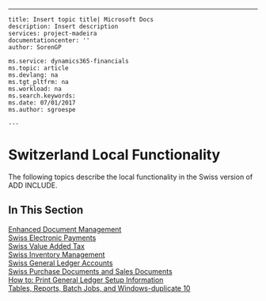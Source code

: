---
    title: Insert topic title| Microsoft Docs
    description: Insert description
    services: project-madeira
    documentationcenter: ''
    author: SorenGP

    ms.service: dynamics365-financials
    ms.topic: article
    ms.devlang: na
    ms.tgt_pltfrm: na
    ms.workload: na
    ms.search.keywords:
    ms.date: 07/01/2017
    ms.author: sgroespe

    ---
# Switzerland Local Functionality
The following topics describe the local functionality in the Swiss version of ADD INCLUDE<!--[!INCLUDE[navnow](../../ApplicationDesign/includes/navnow_md.md)]-->.  
  
## In This Section  
 [Enhanced Document Management](../../LocalFunctionalityForMicrosoftDynamicsNav2016/Austria/enhanced-document-management.md)  
 [Swiss Electronic Payments](../../LocalFunctionalityForMicrosoftDynamicsNav2016/Switzerland/swiss-electronic-payments.md)  
  [Swiss Value Added Tax](../../LocalFunctionalityForMicrosoftDynamicsNav2016/Switzerland/swiss-value-added-tax.md)  
  [Swiss Inventory Management](../../LocalFunctionalityForMicrosoftDynamicsNav2016/Switzerland/swiss-inventory-management.md)  
  [Swiss General Ledger Accounts](../../LocalFunctionalityForMicrosoftDynamicsNav2016/Switzerland/swiss-general-ledger-accounts.md)  
  [Swiss Purchase Documents and Sales Documents](../../LocalFunctionalityForMicrosoftDynamicsNav2016/Switzerland/swiss-purchase-documents-and-sales-documents.md)  
  [How to: Print General Ledger Setup Information](../../LocalFunctionalityForMicrosoftDynamicsNav2016/Austria/how-to-print-general-ledger-setup-information.md)  
  [Tables, Reports, Batch Jobs, and Windows\-duplicate 10](../../LocalFunctionalityForMicrosoftDynamicsNav2016/Austria/tables-reports-batch-jobs-and-windows-duplicate-10.md)